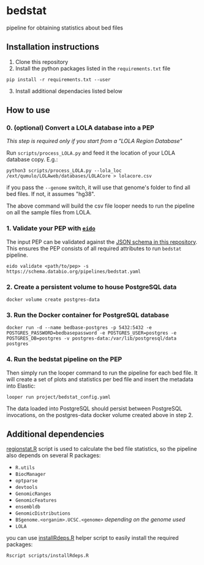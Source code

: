 # bedstat
pipeline for obtaining statistics about bed files

## Installation instructions

1. Clone this repository
2. Install the python packages listed in the `requirements.txt` file

```
pip install -r requirements.txt --user
```
3. Install additional dependacies listed below

## How to use

### 0. (optional) Convert a LOLA database into a PEP

*This step is required only if you start from a "LOLA Region Database"*

Run `scripts/process_LOLA.py` and feed it the location of your LOLA database copy. E.g.:

```
python3 scripts/process_LOLA.py --lola_loc /ext/qumulo/LOLAweb/databases/LOLACore > lolacore.csv
```

if you pass the `--genome` switch, it will use that genome's folder to find all bed files. If not, it assumes "hg38".

The above command will build the csv file looper needs to run the pipeline on all the sample files from LOLA.

### 1. Validate your PEP with [`eido`](https://github.com/pepkit/eido)

The input PEP can be validated against the [JSON schema in this repository](pep_schema.yaml). This ensures the PEP consists of all required attributes to run `bedstat` pipeline.

```
eido validate <path/to/pep> -s https://schema.databio.org/pipelines/bedstat.yaml
```

### 2. Create a persistent volume to house PostgreSQL data

```
docker volume create postgres-data
```

### 3. Run the Docker container for PostgreSQL database

```
docker run -d --name bedbase-postgres -p 5432:5432 -e POSTGRES_PASSWORD=bedbasepassword -e POSTGRES_USER=postgres -e POSTGRES_DB=postgres -v postgres-data:/var/lib/postgresql/data postgres
```

### 4. Run the bedstat pipeline on the PEP

Then simply run the looper command to run the pipeline for each bed file. It will create a set of plots and statistics per bed file and insert the metadata into Elastic:

```
looper run project/bedstat_config.yaml
```

The data loaded into PostgreSQL should persist between PostgreSQL invocations, on the postgres-data docker volume created above in step 2.

## Additional dependencies

[regionstat.R](tools/regionstat.R) script is used to calculate the bed file statistics, so the pipeline also depends on several R packages:

* `R.utils`
* `BiocManager`
* `optparse`
* `devtools`
* `GenomicRanges`
* `GenomicFeatures`
* `ensembldb`
* `GenomicDistributions`
* `BSgenome.<organim>.UCSC.<genome>` *depending on the genome used* 
* `LOLA`

you can use [installRdeps.R](scripts/installRdeps.R) helper script to easily install the required packages:

```
Rscript scripts/installRdeps.R
``` 

